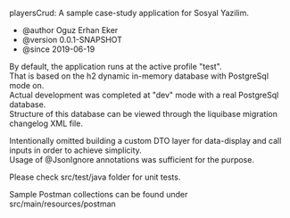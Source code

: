 playersCrud: A sample case-study application for Sosyal Yazilim.  
* @author Oguz Erhan Eker
* @version 0.0.1-SNAPSHOT
* @since 2019-06-19  

By default, the application runs at the active profile "test".  
That is based on the h2 dynamic in-memory database with PostgreSql mode on.  
Actual development was completed at "dev" mode with a real PostgreSql database.  
Structure of this database can be viewed through the liquibase migration changelog XML file.  

Intentionally omitted building a custom DTO layer for data-display and call inputs in order to achieve simplicity.  
Usage of @JsonIgnore annotations was sufficient for the purpose.  

Please check src/test/java folder for unit tests.  

Sample Postman collections can be found under src/main/resources/postman  